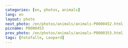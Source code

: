 ```yaml
---
categories: [en, photos, animals]
lang: en
layout: photo
next_photo: /en/photos/animals/animals-P0000452.html
picname: P0000453
prev_photo: /en/photos/animals/animals-P0000353.html
tags: [Fotofalle, Leopard]
---
```


